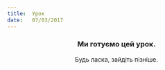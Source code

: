 ```yaml
---
title:  Урок
date:   07/03/2017
---
```


### <center>Ми готуємо цей урок.</center>
<center>Будь ласка, зайдіть пізніше.</center>
